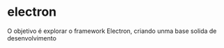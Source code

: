 # electron
O objetivo é  explorar o framework Electron, criando  unma base solida de desenvolvimento
